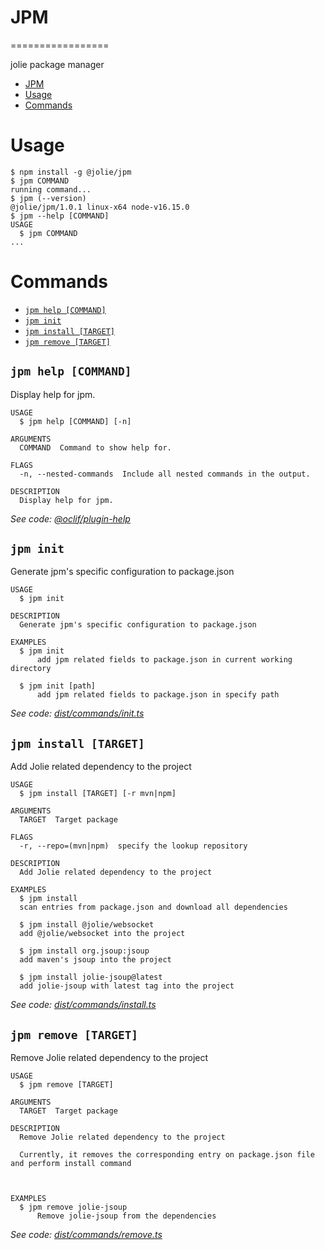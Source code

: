# JPM
=================

jolie package manager

<!-- toc -->
* [JPM](#jpm)
* [Usage](#usage)
* [Commands](#commands)
<!-- tocstop -->
# Usage
<!-- usage -->
```sh-session
$ npm install -g @jolie/jpm
$ jpm COMMAND
running command...
$ jpm (--version)
@jolie/jpm/1.0.1 linux-x64 node-v16.15.0
$ jpm --help [COMMAND]
USAGE
  $ jpm COMMAND
...
```
<!-- usagestop -->
# Commands
<!-- commands -->
* [`jpm help [COMMAND]`](#jpm-help-command)
* [`jpm init`](#jpm-init)
* [`jpm install [TARGET]`](#jpm-install-target)
* [`jpm remove [TARGET]`](#jpm-remove-target)

## `jpm help [COMMAND]`

Display help for jpm.

```
USAGE
  $ jpm help [COMMAND] [-n]

ARGUMENTS
  COMMAND  Command to show help for.

FLAGS
  -n, --nested-commands  Include all nested commands in the output.

DESCRIPTION
  Display help for jpm.
```

_See code: [@oclif/plugin-help](https://github.com/oclif/plugin-help/blob/v5.1.12/src/commands/help.ts)_

## `jpm init`

Generate jpm's specific configuration to package.json

```
USAGE
  $ jpm init

DESCRIPTION
  Generate jpm's specific configuration to package.json

EXAMPLES
  $ jpm init
      add jpm related fields to package.json in current working directory

  $ jpm init [path]
      add jpm related fields to package.json in specify path
```

_See code: [dist/commands/init.ts](https://github.com/jolie/jpm/blob/v1.0.1/dist/commands/init.ts)_

## `jpm install [TARGET]`

Add Jolie related dependency to the project

```
USAGE
  $ jpm install [TARGET] [-r mvn|npm]

ARGUMENTS
  TARGET  Target package

FLAGS
  -r, --repo=(mvn|npm)  specify the lookup repository

DESCRIPTION
  Add Jolie related dependency to the project

EXAMPLES
  $ jpm install
  scan entries from package.json and download all dependencies

  $ jpm install @jolie/websocket
  add @jolie/websocket into the project

  $ jpm install org.jsoup:jsoup
  add maven's jsoup into the project

  $ jpm install jolie-jsoup@latest
  add jolie-jsoup with latest tag into the project
```

_See code: [dist/commands/install.ts](https://github.com/jolie/jpm/blob/v1.0.1/dist/commands/install.ts)_

## `jpm remove [TARGET]`

Remove Jolie related dependency to the project

```
USAGE
  $ jpm remove [TARGET]

ARGUMENTS
  TARGET  Target package

DESCRIPTION
  Remove Jolie related dependency to the project

  Currently, it removes the corresponding entry on package.json file and perform install command



EXAMPLES
  $ jpm remove jolie-jsoup
      Remove jolie-jsoup from the dependencies
```

_See code: [dist/commands/remove.ts](https://github.com/jolie/jpm/blob/v1.0.1/dist/commands/remove.ts)_
<!-- commandsstop -->
